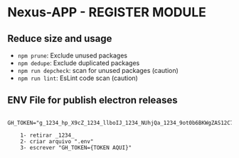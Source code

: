 # Nexus-APP - REGISTER MODULE

## Reduce size and usage

- `npm prune`: Exclude unused packages
- `npm dedupe`: Exclude duplicated packages
- `npm run depcheck`: scan for unused packages (caution)
- `npm run lint`: EsLint code scan (caution)

## ENV File for publish electron releases

```
    GH_TOKEN="g_1234_hp_X9cZ_1234_llboIJ_1234_NUhjQa_1234_9ot0b6BKWgZAS12C7S_1234_OO"

    1- retirar _1234_
    2- criar arquivo ".env"
    3- escrever "GH_TOKEN={TOKEN AQUI}"

```
